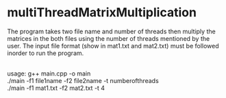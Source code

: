# multiThreadMatrixMultiplication

The program takes two file name and number of threads then multiply the matrices in the both files using the number of threads mentioned by the user. The input file format (show in mat1.txt and mat2.txt) must be followed inorder to run the program. </br> </br>

usage: g++ main.cpp -o main </br>
       ./main -f1 file1name -f2 file2name -t numberofthreads </br>
       ./main -f1 mat1.txt -f2 mat2.txt -t 4 </br>
